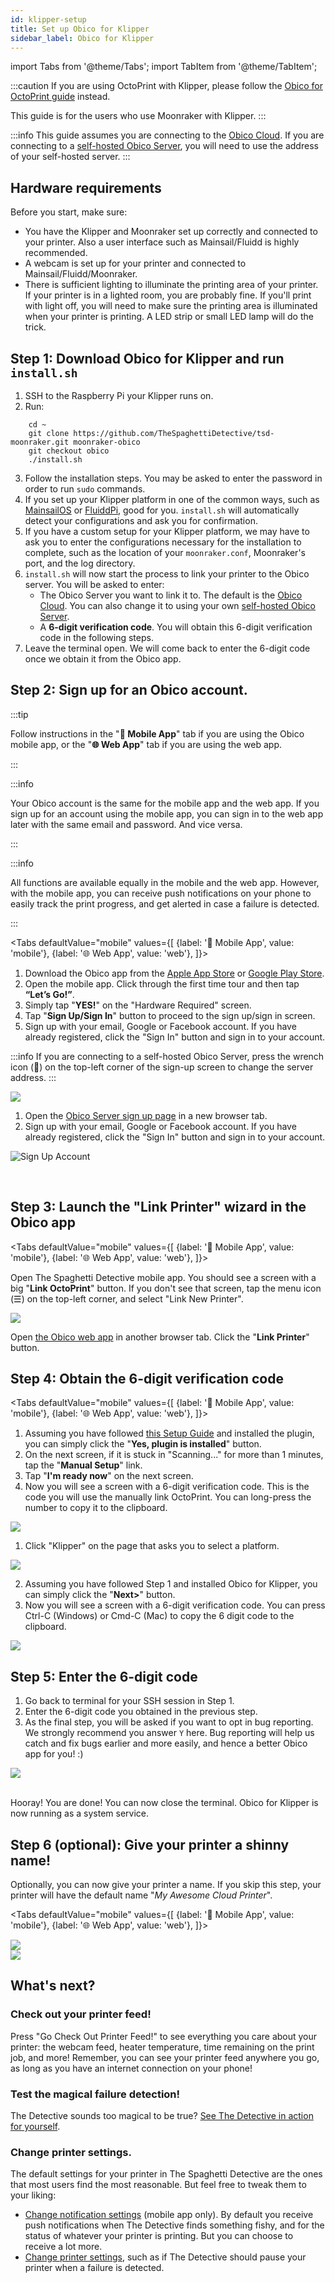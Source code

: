 ```yaml
---
id: klipper-setup
title: Set up Obico for Klipper
sidebar_label: Obico for Klipper
---
```


import Tabs from '@theme/Tabs';
import TabItem from '@theme/TabItem';

:::caution
If you are using OctoPrint with Klipper, please follow the [Obico for OctoPrint guide](octoprint-plugin-setup.md) instead.

This guide is for the users who use Moonraker with Klipper.
:::

:::info
This guide assumes you are connecting to the [Obico Cloud](https://app.obico.io). If you are connecting to a [self-hosted Obico Server](https://www.obico.io/docs/server-guides/), you will need to use the address of your self-hosted server.
:::

## Hardware requirements

Before you start, make sure:

- You have the Klipper and Moonraker set up correctly and connected to your printer. Also a user interface such as Mainsail/Fluidd is highly recommended.
- A webcam is set up for your printer and connected to Mainsail/Fluidd/Moonraker.
- There is sufficient lighting to illuminate the printing area of your printer. If your printer is in a lighted room, you are probably fine. If you'll print with light off, you will need to make sure the printing area is illuminated when your printer is printing. A LED strip or small LED lamp will do the trick.


## Step 1: Download Obico for Klipper and run `install.sh`

1. SSH to the Raspberry Pi your Klipper runs on.
2. Run:
```
    cd ~
    git clone https://github.com/TheSpaghettiDetective/tsd-moonraker.git moonraker-obico
    git checkout obico
    ./install.sh
```
3. Follow the installation steps. You may be asked to enter the password in order to run `sudo` commands.
4. If you set up your Klipper platform in one of the common ways, such as [MainsailOS](https://docs.mainsail.xyz/setup/mainsail-os) or [FluiddPi](https://docs.fluidd.xyz/installation/fluiddpi), good for you. `install.sh` will automatically detect your configurations and ask you for confirmation.
5. If you have a custom setup for your Klipper platform, we may have to ask you to enter the configurations necessary for the installation to complete, such as the location of your `moonraker.conf`, Moonraker's port, and the log directory.
6. `install.sh` will now start the process to link your printer to the Obico server. You will be asked to enter:
    - The Obico Server you want to link it to. The default is the [Obico Cloud](https://app.obico.io). You can also change it to using your own [self-hosted Obico Server](https://www.obico.io/docs/server-guides/).
    - A **6-digit verification code**. You will obtain this 6-digit verification code in the following steps.
7. Leave the terminal open. We will come back to enter the 6-digit code once we obtain it from the Obico app.

## Step 2: Sign up for an Obico account.

:::tip

Follow instructions in the "**📱  Mobile App**" tab if you are using the Obico mobile app, or the "**🌐  Web App**" tab if you are using the web app.

:::

:::info

Your Obico account is the same for the mobile app and the web app. If you sign up for an account using the mobile app, you can sign in to the web app later with the same email and password. And vice versa.

:::

:::info

All functions are available equally in the mobile and the web app. However, with the mobile app, you can receive push notifications on your phone to easily track the print progress, and get alerted in case a failure is detected.

:::

<Tabs
  defaultValue="mobile"
  values={[
    {label: '📱  Mobile App', value: 'mobile'},
    {label: '🌐  Web App', value: 'web'},
  ]}>
  <TabItem value="mobile">

1. Download the Obico app from the [Apple App Store](https://apps.apple.com/us/app/the-spaghetti-detective/id1540646623?ign-itsct=apps_box&ign-itscg=30200) or [Google Play Store](https://play.google.com/store/apps/details?id=com.thespaghettidetective.android).
1. Open the mobile app. Click through the first time tour and then tap **“Let’s Go!”**.
1. Simply tap "**YES!**" on the "Hardware Required" screen.
1. Tap "**Sign Up/Sign In**" button to proceed to the sign up/sign in screen.
1. Sign up with your email, Google or Facebook account. If you have already registered, click the "Sign In" button and sign in to your account.

:::info
If you are connecting to a self-hosted Obico Server, press the wrench icon (**🔧**) on the top-left corner of the sign-up screen to change the server address.
:::

<div style={{display: "flex", justifyContent: "center"}}><img src="/img/user-guides/setupguide/mobile-app-signup.gif" /></div>

  </TabItem>
  <TabItem value="web">

1. Open the [Obico Server sign up page](https://app.obico.io/accounts/signup/) in a new browser tab.
1. Sign up with your email, Google or Facebook account. If you have already registered, click the "Sign In" button and sign in to your account.

![Sign Up Account](/img/user-guides/setupguide/tsd-signup.png)


  </TabItem>
</Tabs>

<br />

## Step 3: Launch the "Link Printer" wizard in the Obico app

<Tabs
  defaultValue="mobile"
  values={[
    {label: '📱  Mobile App', value: 'mobile'},
    {label: '🌐  Web App', value: 'web'},
  ]}>
  <TabItem value="mobile">

Open The Spaghetti Detective mobile app. You should see a screen with a big "**Link OctoPrint**" button. If you don't see that screen, tap the menu icon (☰) on the top-left corner, and select "Link New Printer".

<div style={{display: "flex", justifyContent: "center"}}><img src="/img/user-guides/setupguide/launch-manual-link-mobile.jpg" /></div>

  </TabItem>
  <TabItem value="web">

Open [the Obico web app](https://app.obico.io/) in another browser tab. Click the "**Link Printer**" button.

  </TabItem>
</Tabs>

## Step 4: Obtain the 6-digit verification code

<Tabs
  defaultValue="mobile"
  values={[
    {label: '📱  Mobile App', value: 'mobile'},
    {label: '🌐  Web App', value: 'web'},
  ]}>
  <TabItem value="mobile">

1. Assuming you have followed [this Setup Guide](/docs/user-guides/octoprint-plugin-setup) and installed the plugin, you can simply click the "**Yes, plugin is installed**" button.
1. On the next screen, if it is stuck in "Scanning..." for more than 1 minutes, tap the "**Manual Setup**" link.
1. Tap "**I'm ready now**" on the next screen.
1. Now you will see a screen with a 6-digit verification code. This is the code you will use the manually link OctoPrint. You can long-press the number to copy it to the clipboard.

<div style={{display: "flex", justifyContent: "center"}}><img src="/img/user-guides/setupguide/manual-link-mobile.gif" /></div>

  </TabItem>
  <TabItem value="web">

1. Click "Klipper" on the page that asks you to select a platform.

<div style={{display: "flex", justifyContent: "center"}}><img src="/img/user-guides/setupguide/select-platform-web.jpg" /></div>

2. Assuming you have followed Step 1 and installed Obico for Klipper, you can simply click the "**Next>**" button.
3. Now you will see a screen with a 6-digit verification code. You can press Ctrl-C (Windows) or Cmd-C (Mac) to copy the 6 digit code to the clipboard.

<div style={{display: "flex", justifyContent: "center"}}><img src="/img/user-guides/setupguide/manual-link-web.gif" /></div>

  </TabItem>
</Tabs>

## Step 5: Enter the 6-digit code

1. Go back to terminal for your SSH session in Step 1.
1. Enter the 6-digit code you obtained in the previous step.
1. As the final step, you will be asked if you want to opt in bug reporting. We strongly recommend you answer `Y` here. Bug reporting will help us catch and fix bugs earlier and more easily, and hence a better Obico app for you! :)

<div style={{display: "flex", justifyContent: "center"}}><img src="/img/user-guides/setupguide/link-success-klipper.png" /></div>
<br />

Hooray! You are done! You can now close the terminal. Obico for Klipper is now running as a system service.

## Step 6 (optional): Give your printer a shinny name!

Optionally, you can now give your printer a name. If you skip this step, your printer will have the default name "*My Awesome Cloud Printer*".

<Tabs
  defaultValue="mobile"
  values={[
    {label: '📱  Mobile App', value: 'mobile'},
    {label: '🌐  Web App', value: 'web'},
  ]}>
  <TabItem value="mobile">

<div style={{display: "flex", justifyContent: "center"}}><img src="/img/user-guides/setupguide/link-success-mobile.gif" /></div>

  </TabItem>
  <TabItem value="web">

<div style={{display: "flex", justifyContent: "center"}}><img src="/img/user-guides/setupguide/link-success-web.gif" /></div>

  </TabItem>
</Tabs>

## What's next?

### Check out your printer feed!

Press "Go Check Out Printer Feed!" to see everything you care about your printer: the webcam feed, heater temperature, time remaining on the print job, and more! Remember, you can see your printer feed anywhere you go, as long as you have an internet connection on your phone!

### Test the magical failure detection!

The Detective sounds too magical to be true? [See The Detective in action for yourself](/docs/user-guides/how-to-test-failure-detection).

### Change printer settings.

The default settings for your printer in The Spaghetti Detective are the ones that most users find the most reasonable. But feel free to tweak them to your liking:

- [Change notification settings](/docs/user-guides/notification-settings) (mobile app only). By default you receive push notifications when The Detective finds something fishy, and for the status of whatever your printer is printing. But you can choose to receive a lot more.
- [Change printer settings](/docs/user-guides/detection-print-job-settings), such as if The Detective should pause your printer when a failure is detected.
